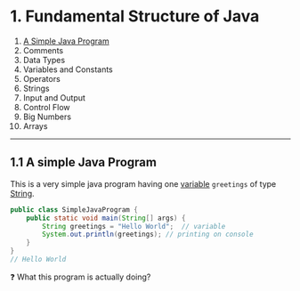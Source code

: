 # 1. Fundamental Structure of Java
1. [A Simple Java Program](#11-a-simple-java-program)
2. Comments
3. Data Types
4. Variables and Constants
5. Operators
6. Strings
7. Input and Output
8. Control Flow
9. Big Numbers 
10. Arrays
---
## 1.1 A simple Java Program
This is a very simple java program having one [variable]() `greetings` of type [String]().
```java
public class SimpleJavaProgram {
    public static void main(String[] args) {
        String greetings = "Hello World";  // variable
        System.out.println(greetings); // printing on console
    }
}
// Hello World
```
❓ What this program is actually doing?